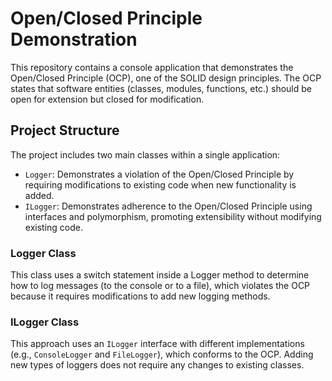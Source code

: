 # Open/Closed Principle Demonstration

This repository contains a console application that demonstrates the Open/Closed Principle (OCP), one of the SOLID design principles. The OCP states that software entities (classes, modules, functions, etc.) should be open for extension but closed for modification.

## Project Structure

The project includes two main classes within a single application:

- `Logger`: Demonstrates a violation of the Open/Closed Principle by requiring modifications to existing code when new functionality is added.
- `ILogger`: Demonstrates adherence to the Open/Closed Principle using interfaces and polymorphism, promoting extensibility without modifying existing code.

### Logger Class

This class uses a switch statement inside a Logger method to determine how to log messages (to the console or to a file), which violates the OCP because it requires modifications to add new logging methods.

### ILogger Class

This approach uses an `ILogger` interface with different implementations (e.g., `ConsoleLogger` and `FileLogger`), which conforms to the OCP. Adding new types of loggers does not require any changes to existing classes.
